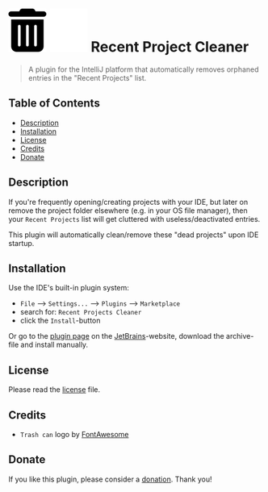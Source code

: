 # ![Recent Projects Cleaner](src/main/resources/META-INF/pluginIcon.png#gh-light-mode-only) ![Recent Projects Cleaner](src/main/resources/META-INF/pluginIcon_dark.png#gh-dark-mode-only) Recent Project Cleaner

> A plugin for the IntelliJ platform that automatically removes orphaned entries in the "Recent Projects" list.

## Table of Contents

* [Description](#description)
* [Installation](#installation)
* [License](#license)
* [Credits](#credits)
* [Donate](#donate)

## Description

If you're frequently opening/creating projects with your IDE, but later on remove the project folder elsewhere (e.g. in your OS file manager), then your `Recent Projects` list will get cluttered with useless/deactivated entries.

This plugin will automatically clean/remove these "dead projects" upon IDE startup. 

## Installation

Use the IDE's built-in plugin system:

* `File` --> `Settings...` --> `Plugins` --> `Marketplace`
* search for: `Recent Projects Cleaner`
* click the `Install`-button

Or go to the [plugin page](https://plugins.jetbrains.com/plugin/23732-recent-projects-cleaner) on the [JetBrains](https://www.jetbrains.com)-website, download the archive-file and install manually.

## License

Please read the [license](LICENSE) file.

## Credits

* `Trash can` logo by [FontAwesome](https://fontawesome.com/icons/trash-can?f=classic&s=solid)

## Donate

If you like this plugin, please consider a [donation](https://paypal.me/AchimSeufert). Thank you!
